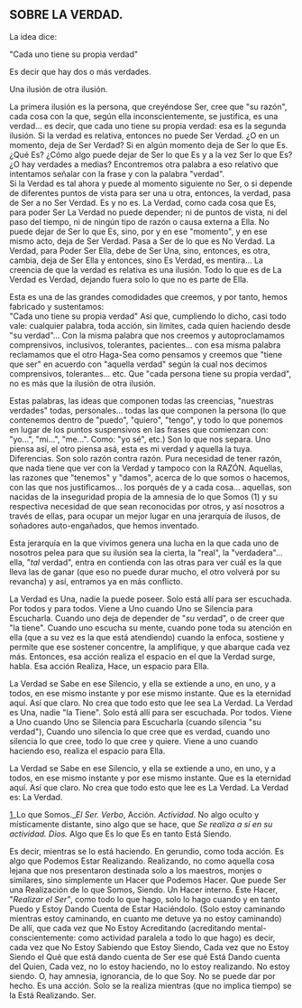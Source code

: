 ## SOBRE LA VERDAD.

La idea dice:

"Cada uno tiene su propia verdad"

Es decir que hay dos o más verdades.

Una ilusión de otra ilusión.

La primera ilusión es la persona, que creyéndose Ser, cree que "su razón", cada cosa con la que, según ella inconscientemente, se justifica, es una verdad… es decir, que cada uno tiene su propia verdad: esa es la segunda ilusión.
Si la verdad es relativa, entonces no puede Ser Verdad.
¿O en un momento, deja de Ser Verdad?
Si en algún momento deja de Ser lo que Es. ¿Qué Es?
¿Cómo algo puede dejar de Ser lo que Es y a la vez Ser lo que Es?
¿O hay verdades a medias?
Encontremos otra palabra a eso relativo que intentamos señalar con la frase y con la palabra "verdad".</br>
Si la Verdad es tal ahora y puede al momento siguiente no Ser, o si depende de diferentes puntos de vista para ser una u otra, entonces, la verdad, pasa de Ser a no Ser Verdad. Es y no es.
La Verdad, como cada cosa que Es, para poder Ser La Verdad no puede depender; ni de puntos de vista, ni del paso del tiempo, ni de ningún tipo de razón o causa externa a Ella. No puede dejar de Ser lo que Es, sino, por y en ese "momento", y en ese mismo acto, deja de Ser Verdad. Pasa a Ser de lo que es No Verdad.
La Verdad, para Poder Ser Ella, debe de Ser Una, sino, entonces, es otra, cambia, deja de Ser Ella y entonces, sino Es Verdad, es mentira…
La creencia de que la verdad es relativa es una ilusión.
Todo lo que es de La Verdad es Verdad, dejando fuera solo lo que no es parte de Ella.

Esta es una de las grandes comodidades que creemos, y por tanto, hemos fabricado y sustentamos:</br>
"Cada uno tiene su propia verdad"
Así que, cumpliendo lo dicho, casi todo vale: cualquier palabra, toda acción, sin límites, cada quien haciendo desde "su verdad"… Con la misma palabra que nos creemos y autoproclamamos comprensivos, inclusivos, tolerantes, pacientes… con esa misma palabra reclamamos que el otro Haga-Sea como pensamos y creemos que "tiene que ser" en acuerdo con "aquella verdad" según la cual nos decimos comprensivos, tolerantes… etc.
Que "cada persona tiene su propia verdad", no es más que la ilusión de otra ilusión.

Estas palabras, las ideas que componen todas las creencias, "nuestras verdades" todas, personales… todas las que componen la persona (lo que contenemos dentro de "puedo", "quiero", "tengo", y todo lo que ponemos en lugar de los puntos suspensivos en las frases que comienzan con: "yo…", "mi…", "me…". Como: "yo sé", etc.) Son lo que nos separa. Uno piensa así, el otro piensa asá, esta es mi verdad y aquella la tuya. Diferencias. Son solo razón contra razón. Pura necesidad de tener razón, que nada tiene que ver con la Verdad y tampoco con la RAZÓN.
Aquellas, las razones que "tenemos" y "damos", acerca de lo que somos o hacemos, con las que nos justificamos… los porqués de y a cada cosa… aquellas, son nacidas de la inseguridad propia de la amnesia de lo que Somos (1)
 y su respectiva necesidad de que sean reconocidas por otros, y así nosotros a través de ellas, para ocupar un mejor lugar en una jerarquía de ilusos, de soñadores auto-engañados, que hemos inventado.

Esta jerarquía en la que vivimos genera una lucha en la que cada uno de nosotros pelea para que su ilusión sea la cierta, la "real", la "verdadera"… ella, "_tal_ verdad", entra en contienda con las otras para ver cuál es la que lleva las de ganar (que eso no puede durar mucho, el otro volverá por su revancha) y así, entramos ya en más conflicto.

La Verdad es Una, nadie la puede poseer.
Solo está allí para ser escuchada. Por todos y para todos.
Viene a Uno cuando Uno se Silencia para Escucharla. Cuando uno deja de depender de "_su_ verdad", o de creer que "la tiene". Cuando uno escucha su mente, cuando pone toda su atención en ella (que a su vez es la que está atendiendo) cuando la enfoca, sostiene y permite que ese sostener concentre, la amplifique, y que abarque cada vez más. Entonces, esa acción realiza el espacio en el que la Verdad surge, habla. Esa acción Realiza, Hace, un espacio para Ella.

La Verdad se Sabe en ese Silencio, y ella se extiende a uno, en uno, y a todos, en ese mismo instante y por ese mismo instante. Que es la eternidad aquí.
Así que claro. No crea que todo esto que lee sea La Verdad.
La Verdad es Una, nadie "la Tiene".
Solo está allí para ser escuchada. Por todos.
Viene a Uno cuando Uno se Silencia para Escucharla (cuando silencia "su verdad"),
Cuando uno silencia lo que cree que es verdad, cuando uno silencia lo que cree, todo lo que cree y quiere. Viene a uno cuando haciendo eso, realiza el espacio para Ella.

La Verdad se Sabe en ese Silencio, y ella se extiende a uno, en uno, y a todos, en ese mismo instante y por ese mismo instante. Que es la eternidad aquí.
Así que claro. No crea que todo esto que lee es La Verdad.
La Verdad es: La Verdad.

[1](#sdfootnote1anc)_Lo que Somos.__El Ser. Verbo_, Acción. _Actividad_. No algo oculto y místicamente distante, sino algo que se hace, que _Se realiza a sí en su actividad. Dios._ Algo que Es lo que Es en tanto Está Siendo.

Es decir, mientras se lo está haciendo. En gerundio, como toda acción. Es algo que Podemos Estar Realizando. Realizando, no como aquella cosa lejana que nos presentaron destinada solo a los maestros, monjes o similares, sino simplemente un Hacer que Podemos Hacer. Que puede Ser una Realización de lo que Somos, Siendo. Un Hacer interno. Este Hacer, "_Realizar el Ser"_, como todo lo que hago, solo lo hago cuando y en tanto Puedo y Estoy Dando Cuenta de Estar Haciéndolo. (Solo estoy caminando mientras estoy caminando, en cuanto me detuve ya no estoy caminando) De allí, que cada vez que No Estoy Acreditando (acreditando mental-conscientemente: como actividad paralela a todo lo que hago) es decir, cada vez que No Estoy Sabiendo que Estoy Siendo, Cada vez que no Estoy Siendo el Qué que está dando cuenta de Ser ese qué Está Dando cuenta del Quien, Cada vez, no lo estoy haciendo, no lo estoy realizando. No estoy siendo. O, hay amnesia, ignorancia, de lo que Soy. No se puede dar por hecho. Es una acción. Solo se la realiza mientras (que no implica tiempo) se la Está Realizando. Ser.